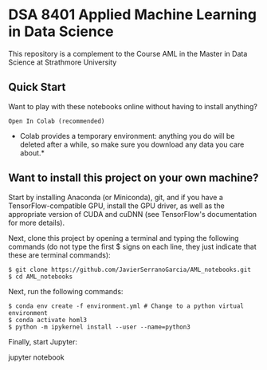 # DSA 8401 Applied Machine Learning in Data Science

This repository is a complement to the Course AML in the Master in Data Science at Strathmore University

## Quick Start
Want to play with these notebooks online without having to install anything?

    Open In Colab (recommended)

* Colab provides a temporary environment: anything you do will be deleted after a while, so make sure you download any data you care about.*

## Want to install this project on your own machine?

Start by installing Anaconda (or Miniconda), git, and if you have a TensorFlow-compatible GPU, install the GPU driver, as well as the appropriate version of CUDA and cuDNN (see TensorFlow's documentation for more details).

Next, clone this project by opening a terminal and typing the following commands (do not type the first $ signs on each line, they just indicate that these are terminal commands):

```
$ git clone https://github.com/JavierSerranoGarcia/AML_notebooks.git
$ cd AML_notebooks
```

Next, run the following commands: 

```
$ conda env create -f environment.yml # Change to a python virtual environment
$ conda activate homl3
$ python -m ipykernel install --user --name=python3
```

Finally, start Jupyter:

  jupyter notebook

